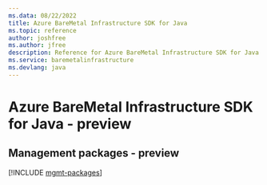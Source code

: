 ```yaml
---
ms.data: 08/22/2022
title: Azure BareMetal Infrastructure SDK for Java
ms.topic: reference
author: joshfree
ms.author: jfree
description: Reference for Azure BareMetal Infrastructure SDK for Java
ms.service: baremetalinfrastructure
ms.devlang: java
---
```

# Azure BareMetal Infrastructure SDK for Java - preview

## Management packages - preview
[!INCLUDE [mgmt-packages](baremetal-infrastructure-mgmt-index.md)]